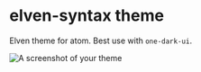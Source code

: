 # elven-syntax theme

Elven theme for atom. Best use with `one-dark-ui`.

![A screenshot of your theme](https://f.cloud.github.com/assets/69169/2289498/4c3cb0ec-a009-11e3-8dbd-077ee11741e5.gif)
